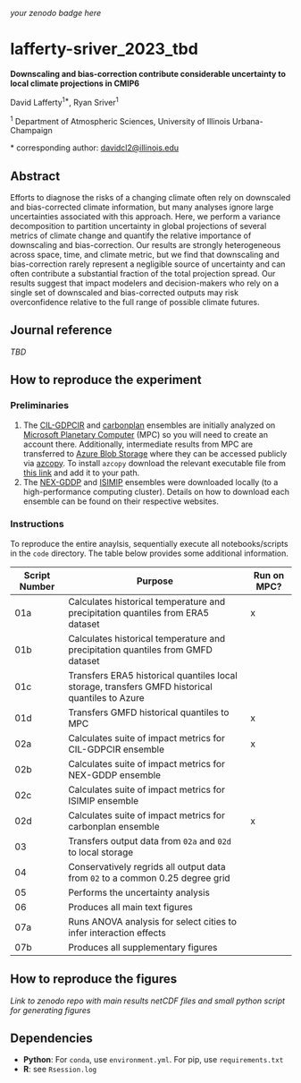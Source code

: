 _your zenodo badge here_

# lafferty-sriver_2023_tbd

**Downscaling and bias-correction contribute considerable uncertainty to local climate projections in CMIP6**

David Lafferty<sup>1\*</sup>, Ryan Sriver<sup>1</sup>

<sup>1</sup> Department of Atmospheric Sciences, University of Illinois Urbana-Champaign

\* corresponding author: davidcl2@illinois.edu

## Abstract

Efforts to diagnose the risks of a changing climate often rely on downscaled and bias-corrected climate information, but many analyses ignore large uncertainties associated with this approach. Here, we perform a variance decomposition to partition uncertainty in global projections of several metrics of climate change and quantify the relative importance of downscaling and bias-correction. Our results are strongly heterogeneous across space, time, and climate metric, but we find that downscaling and bias-correction rarely represent a negligible source of uncertainty and can often contribute a substantial fraction of the total projection spread. Our results suggest that impact modelers and decision-makers who rely on a single set of downscaled and bias-corrected outputs may risk overconfidence relative to the full range of possible climate futures. 

## Journal reference

_TBD_

## How to reproduce the experiment

### Preliminaries 
1. The [CIL-GDPCIR](https://github.com/ClimateImpactLab/downscaleCMIP6) and [carbonplan](https://carbonplan.org/research/cmip6-downscaling-explainer) ensembles are initially analyzed on [Microsoft Planetary Computer](https://planetarycomputer.microsoft.com/) (MPC) so you will need to create an account there. Additionally, intermediate results from MPC are transferred to [Azure Blob Storage](https://azure.microsoft.com/en-us/products/storage/blobs/) where they can be accessed publicly via [azcopy](https://learn.microsoft.com/en-us/azure/storage/common/storage-use-azcopy-v10). To install `azcopy` download the relevant executable file from [this link](https://learn.microsoft.com/en-us/azure/storage/common/storage-use-azcopy-v10) and add it to your path.
2. The [NEX-GDDP](https://www.nccs.nasa.gov/services/data-collections/land-based-products/nex-gddp-cmip6) and [ISIMIP](https://www.isimip.org/gettingstarted/input-data-bias-adjustment/) ensembles were downloaded locally (to a high-performance computing cluster). Details on how to download each ensemble can be found on their respective websites. 

### Instructions

To reproduce the entire anaylsis, sequentially execute all notebooks/scripts in the `code` directory. The table below provides some additional information.

| Script Number | Purpose | Run on MPC? |
| --- | --- | --- |
| 01a | Calculates historical temperature and precipitation quantiles from ERA5 dataset | x |
| 01b | Calculates historical temperature and precipitation quantiles from GMFD dataset |  |
| 01c | Transfers ERA5 historical quantiles local storage, transfers GMFD historical quantiles to Azure |  |
| 01d | Transfers GMFD historical quantiles to MPC | x |
| 02a | Calculates suite of impact metrics for CIL-GDPCIR ensemble | x |
| 02b | Calculates suite of impact metrics for NEX-GDDP ensemble |  |
| 02c | Calculates suite of impact metrics for ISIMIP ensemble |  |
| 02d | Calculates suite of impact metrics for carbonplan ensemble | x |
| 03 | Transfers output data from `02a` and `02d` to local storage |  |
| 04 | Conservatively regrids all output data from `02` to a common 0.25 degree grid |  |
| 05 | Performs the uncertainty analysis |  |
| 06 | Produces all main text figures |  |
| 07a | Runs ANOVA analysis for select cities to infer interaction effects |  |
| 07b | Produces all supplementary figures |  |

## How to reproduce the figures

_Link to zenodo repo with main results netCDF files and small python script for generating figures_

## Dependencies

- **Python**: For `conda`, use `environment.yml`. For pip, use `requirements.txt`
- **R**: see `Rsession.log`
